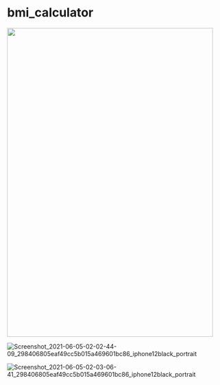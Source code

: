 # bmi_calculator

<img src="https://user-images.githubusercontent.com/47321390/120862245-4357c280-c5a6-11eb-97a2-0765c74be29c.png" width="480" height="720">


![Screenshot_2021-06-05-02-02-44-09_298406805eaf49cc5b015a469601bc86_iphone12black_portrait](https://user-images.githubusercontent.com/47321390/120862252-45218600-c5a6-11eb-9cd3-80b5be154450.png)


![Screenshot_2021-06-05-02-03-06-41_298406805eaf49cc5b015a469601bc86_iphone12black_portrait](https://user-images.githubusercontent.com/47321390/120862257-46eb4980-c5a6-11eb-9bc1-c77bd07b1ca2.png)



